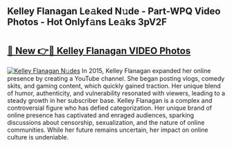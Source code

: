 ## Kelley Flanagan Le𝚊ked N𝚞de - Part-WPQ Video Photos - Hot Onlyf𝚊ns Le𝚊ks 3pV2F

# <h2><a href="http://ab53693.deff.icu/?id=Kelley+Flanagan">🔗 New 👉🔴 Kelley Flanagan VIDEO Photos</a></h2>

[![Kelley Flanagan N𝚞des](https://i.imgur.com/rIISA9y.gif)](http://ab53693.deff.icu/?id=Kelley+Flanagan)
In 2015, Kelley Flanagan expanded her online presence by creating a YouTube channel. She began posting vlogs, comedy skits, and gaming content, which quickly gained traction. Her unique blend of humor, authenticity, and vulnerability resonated with viewers, leading to a steady growth in her subscriber base. Kelley Flanagan is a complex and controversial figure who has defied categorization. Her unique brand of online presence has captivated and enraged audiences, sparking discussions about censorship, sexualization, and the nature of online communities. While her future remains uncertain, her impact on online culture is undeniable.
